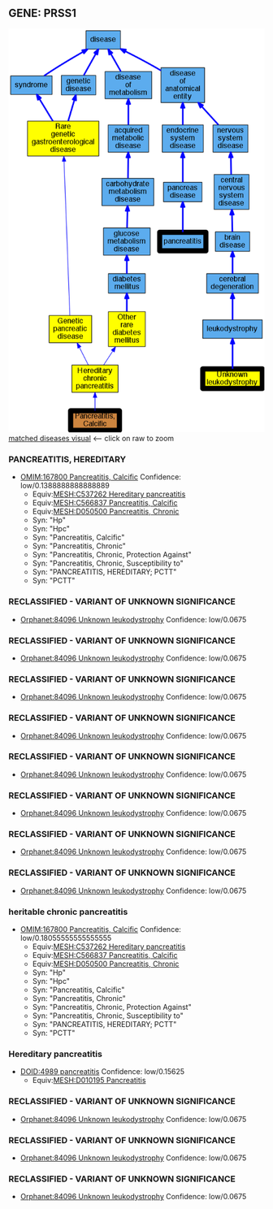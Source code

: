 
## GENE: PRSS1

![image](PRSS1.png)
[matched diseases visual](PRSS1.png)  <-- click on raw to zoom


### PANCREATITIS, HEREDITARY
 * [OMIM:167800 Pancreatitis, Calcific](http://beta.monarchinitiative.org/disease/OMIM:167800) Confidence: low/0.1388888888888889
    * Equiv:[MESH:C537262 Hereditary pancreatitis](http://beta.monarchinitiative.org/disease/MESH:C537262)
    * Equiv:[MESH:C566837 Pancreatitis, Calcific](http://beta.monarchinitiative.org/disease/MESH:C566837)
    * Equiv:[MESH:D050500 Pancreatitis, Chronic](http://beta.monarchinitiative.org/disease/MESH:D050500)
    * Syn: "Hp"
    * Syn: "Hpc"
    * Syn: "Pancreatitis, Calcific"
    * Syn: "Pancreatitis, Chronic"
    * Syn: "Pancreatitis, Chronic, Protection Against"
    * Syn: "Pancreatitis, Chronic, Susceptibility to"
    * Syn: "PANCREATITIS, HEREDITARY; PCTT"
    * Syn: "PCTT"

### RECLASSIFIED - VARIANT OF UNKNOWN SIGNIFICANCE
 * [Orphanet:84096 Unknown leukodystrophy](http://beta.monarchinitiative.org/disease/Orphanet:84096) Confidence: low/0.0675

### RECLASSIFIED - VARIANT OF UNKNOWN SIGNIFICANCE
 * [Orphanet:84096 Unknown leukodystrophy](http://beta.monarchinitiative.org/disease/Orphanet:84096) Confidence: low/0.0675

### RECLASSIFIED - VARIANT OF UNKNOWN SIGNIFICANCE
 * [Orphanet:84096 Unknown leukodystrophy](http://beta.monarchinitiative.org/disease/Orphanet:84096) Confidence: low/0.0675

### RECLASSIFIED - VARIANT OF UNKNOWN SIGNIFICANCE
 * [Orphanet:84096 Unknown leukodystrophy](http://beta.monarchinitiative.org/disease/Orphanet:84096) Confidence: low/0.0675

### RECLASSIFIED - VARIANT OF UNKNOWN SIGNIFICANCE
 * [Orphanet:84096 Unknown leukodystrophy](http://beta.monarchinitiative.org/disease/Orphanet:84096) Confidence: low/0.0675

### RECLASSIFIED - VARIANT OF UNKNOWN SIGNIFICANCE
 * [Orphanet:84096 Unknown leukodystrophy](http://beta.monarchinitiative.org/disease/Orphanet:84096) Confidence: low/0.0675

### RECLASSIFIED - VARIANT OF UNKNOWN SIGNIFICANCE
 * [Orphanet:84096 Unknown leukodystrophy](http://beta.monarchinitiative.org/disease/Orphanet:84096) Confidence: low/0.0675

### RECLASSIFIED - VARIANT OF UNKNOWN SIGNIFICANCE
 * [Orphanet:84096 Unknown leukodystrophy](http://beta.monarchinitiative.org/disease/Orphanet:84096) Confidence: low/0.0675

### heritable chronic pancreatitis
 * [OMIM:167800 Pancreatitis, Calcific](http://beta.monarchinitiative.org/disease/OMIM:167800) Confidence: low/0.18055555555555555
    * Equiv:[MESH:C537262 Hereditary pancreatitis](http://beta.monarchinitiative.org/disease/MESH:C537262)
    * Equiv:[MESH:C566837 Pancreatitis, Calcific](http://beta.monarchinitiative.org/disease/MESH:C566837)
    * Equiv:[MESH:D050500 Pancreatitis, Chronic](http://beta.monarchinitiative.org/disease/MESH:D050500)
    * Syn: "Hp"
    * Syn: "Hpc"
    * Syn: "Pancreatitis, Calcific"
    * Syn: "Pancreatitis, Chronic"
    * Syn: "Pancreatitis, Chronic, Protection Against"
    * Syn: "Pancreatitis, Chronic, Susceptibility to"
    * Syn: "PANCREATITIS, HEREDITARY; PCTT"
    * Syn: "PCTT"

### Hereditary pancreatitis
 * [DOID:4989 pancreatitis](http://beta.monarchinitiative.org/disease/DOID:4989) Confidence: low/0.15625
    * Equiv:[MESH:D010195 Pancreatitis](http://beta.monarchinitiative.org/disease/MESH:D010195)

### RECLASSIFIED - VARIANT OF UNKNOWN SIGNIFICANCE
 * [Orphanet:84096 Unknown leukodystrophy](http://beta.monarchinitiative.org/disease/Orphanet:84096) Confidence: low/0.0675

### RECLASSIFIED - VARIANT OF UNKNOWN SIGNIFICANCE
 * [Orphanet:84096 Unknown leukodystrophy](http://beta.monarchinitiative.org/disease/Orphanet:84096) Confidence: low/0.0675

### RECLASSIFIED - VARIANT OF UNKNOWN SIGNIFICANCE
 * [Orphanet:84096 Unknown leukodystrophy](http://beta.monarchinitiative.org/disease/Orphanet:84096) Confidence: low/0.0675
